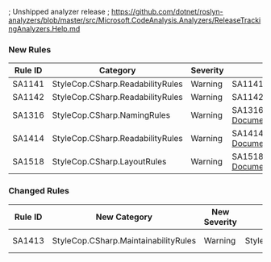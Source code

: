 ﻿; Unshipped analyzer release
; https://github.com/dotnet/roslyn-analyzers/blob/master/src/Microsoft.CodeAnalysis.Analyzers/ReleaseTrackingAnalyzers.Help.md

### New Rules

| Rule ID | Category                         | Severity | Notes                                                                                                                                                         |
| ------- | -------------------------------- | -------- | ------------------------------------------------------------------------------------------------------------------------------------------------------------- |
| SA1141  | StyleCop.CSharp.ReadabilityRules | Warning  | SA1141UseTupleSyntax, [Documentation](https://github.com/DotNetAnalyzers/StyleCopAnalyzers/blob/master/documentation/SA1141.md)                               |
| SA1142  | StyleCop.CSharp.ReadabilityRules | Warning  | SA1142ReferToTupleElementsByName, [Documentation](https://github.com/DotNetAnalyzers/StyleCopAnalyzers/blob/master/documentation/SA1142.md)                   |
| SA1316  | StyleCop.CSharp.NamingRules      | Warning  | SA1316TupleElementNamesShouldUseCorrectCasing, [Documentation](https://github.com/DotNetAnalyzers/StyleCopAnalyzers/blob/master/documentation/SA1316.md)      |
| SA1414  | StyleCop.CSharp.ReadabilityRules | Warning  | SA1414TupleTypesInSignaturesShouldHaveElementNames, [Documentation](https://github.com/DotNetAnalyzers/StyleCopAnalyzers/blob/master/documentation/SA1414.md) |
| SA1518  | StyleCop.CSharp.LayoutRules      | Warning  | SA1518UseLineEndingsCorrectlyAtEndOfFile, [Documentation](https://github.com/DotNetAnalyzers/StyleCopAnalyzers/blob/master/documentation/SA1518.md)           |

### Changed Rules

| Rule ID | New Category                         | New Severity | Old Category                     | Old Severity | Notes                                                                                                                                                     |
| ------- | ------------------------------------ | ------------ | -------------------------------- | ------------ | --------------------------------------------------------------------------------------------------------------------------------------------------------- |
| SA1413  | StyleCop.CSharp.MaintainabilityRules | Warning      | StyleCop.CSharp.ReadabilityRules | Warning      | SA1413UseTrailingCommasInMultiLineInitializers, [Documentation](https://github.com/DotNetAnalyzers/StyleCopAnalyzers/blob/master/documentation/SA1413.md) |
